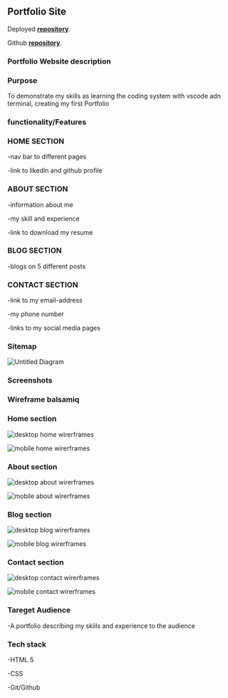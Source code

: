 ## Portfolio Site
Deployed [**repository**](https://kinga-moktan-portfolio.netlify.app/).

Github [**repository**](https://github.com/kinga977).

### Portfolio Website description
### Purpose
To demonstrate my skills as learning the coding system with vscode adn terminal, creating my first Portfolio

### functionality/Features

### HOME SECTION

   -nav bar to different pages

   -link to likedin and github profile

### ABOUT SECTION
   -information about me

   -my skill and experience

   -link to download my resume

### BLOG SECTION

   -blogs on 5 different posts

### CONTACT SECTION

   -link to my email-address

   -my phone number

   -links to my social media pages

### Sitemap

![Untitled Diagram](https://user-images.githubusercontent.com/72952570/98542427-01eb8700-22e5-11eb-9a86-d282977cdca6.png)

### Screenshots

### **Wireframe balsamiq**

### Home section

![desktop home wirerframes](./img/home.png)

![mobile home wirerframes](./img/home-mobile.png)

### About section

![desktop about wirerframes](./img/about.png)

![mobile about wirerframes](./img/about-mobile.png)

### Blog section

![desktop blog wirerframes](./img/blog.png)

![mobile blog wirerframes](./img/blog-mobile.png)

### Contact section

![desktop contact wirerframes](./img/contact.png)

![mobile contact wirerframes](./img/contact-mobile.png)

### Tareget Audience
   -A portfolio describing my skiils and experience to the audience

   
### Tech stack
   -HTML 5 

   -CSS

   -Git/Github


